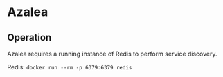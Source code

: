 # Azalea

## Operation
Azalea requires a running instance of Redis to perform service discovery.

Redis: `docker run --rm -p 6379:6379 redis`
